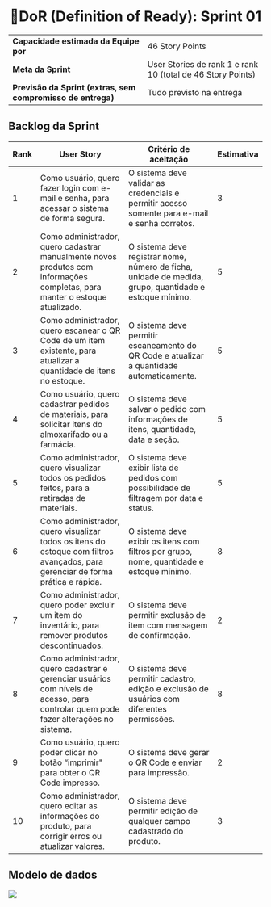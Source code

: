 <h1 style="text-align: center;">📌DoR (Definition of Ready): Sprint 01</h1>

<table>
  <tbody>
    <tr>
      <td><strong>Capacidade estimada da Equipe por</strong></td>
      <td>46 Story Points</td>
    </tr>
    <tr>
      <td><strong>Meta da Sprint</strong></td>
      <td>User Stories de rank 1 e rank 10 (total de 46 Story
Points)</td>
    </tr>
    <tr>
      <td><strong>Previsão da Sprint (extras, sem compromisso de entrega)</strong></td>
      <td>Tudo previsto na entrega</td>
    </tr>
  </tbody>
</table>

<h2>Backlog da Sprint</h2>

<table>
  <thead>
    <tr align="center">
      <th>Rank</th>
      <th>User Story</th>
      <th>Critério de aceitação</th>
      <th>Estimativa</th>
    </tr>
  </thead>
  <tbody>
    <tr>
      <td>1</td>
      <td>Como usuário, quero fazer login com e-mail e senha, para acessar o sistema de forma segura.</td>
      <td>O sistema deve validar as credenciais e permitir acesso somente para e-mail e senha corretos.</td>
      <td>3</td>
    </tr>
    <tr>
      <td>2</td>
      <td>Como administrador, quero cadastrar manualmente novos produtos com informações completas, para manter o estoque atualizado.</td>
      <td>O sistema deve registrar nome, número de ficha, unidade de medida, grupo, quantidade e estoque mínimo.</td>
      <td>5</td>
    </tr>
    <tr>
      <td>3</td>
      <td>Como administrador, quero escanear o QR Code de um item existente, para atualizar a quantidade de itens no estoque.</td>
      <td>O sistema deve permitir escaneamento do QR Code e atualizar a quantidade automaticamente.</td>
      <td>5</td>
    </tr>
    <tr>
      <td>4</td>
      <td>Como usuário, quero cadastrar pedidos de materiais, para solicitar itens do almoxarifado ou a farmácia.</td>
      <td>O sistema deve salvar o pedido com informações de itens, quantidade, data e seção.</td>
      <td>5</td>
    </tr>
    <tr>
      <td>5</td>
      <td>Como administrador, quero visualizar todos os pedidos feitos, para a retiradas de materiais.</td>
      <td>O sistema deve exibir lista de pedidos com possibilidade de filtragem por data e status.</td>
      <td>5</td>
    </tr>
    <tr>
      <td>6</td>
      <td>Como administrador, quero visualizar todos os itens do estoque com filtros avançados, para gerenciar de forma prática e rápida.</td>
      <td>O sistema deve exibir os itens com filtros por grupo, nome, quantidade e estoque mínimo.</td>
      <td>8</td>
    </tr>
    <tr>
      <td>7</td>
      <td>Como administrador, quero poder excluir um item do inventário, para remover produtos descontinuados.</td>
      <td>O sistema deve permitir exclusão de item com mensagem de confirmação.</td>
      <td>2</td>
    </tr>
    <tr>
      <td>8</td>
      <td>Como administrador, quero cadastrar e gerenciar usuários com níveis de acesso, para controlar quem pode fazer alterações no sistema.</td>
      <td>O sistema deve permitir cadastro, edição e exclusão de usuários com diferentes permissões.</td>
      <td>8</td>
    </tr>
    <tr>
      <td>9</td>
      <td>Como usuário, quero poder clicar no botão “imprimir" para obter o QR Code impresso.</td>
      <td>O sistema deve gerar o QR Code e enviar para impressão.</td>
      <td>2</td>
    </tr>
    <tr>
      <td>10</td>
      <td>Como administrador, quero editar as informações do produto, para corrigir erros ou atualizar valores.</td>
      <td>O sistema deve permitir edição de qualquer campo cadastrado do produto.</td>
      <td>3</td>
    </tr>
  </tbody>
</table>

<h2>Modelo de dados</h2>
<img src="https://github.com/Sync-FATEC/API-2025.2/blob/main/sprints/sprint01/modelo-de-dados.jpeg">
